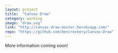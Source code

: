 ```yaml
---
layout: project
title:  "Canvas Draw"
category: working
image: "draw.svg"
link: "http://canvas-draw-master.herokuapp.com/"
repo: "https://github.com/bencroskery/Canvas-Draw"
---
```

More information coming soon!